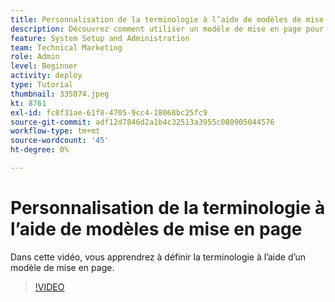 ```yaml
---
title: Personnalisation de la terminologie à l’aide de modèles de mise en page
description: Découvrez comment utiliser un modèle de mise en page pour personnaliser la terminologie affichée dans l’interface utilisateur pour les tâches, les projets et d’autres éléments.
feature: System Setup and Administration
team: Technical Marketing
role: Admin
level: Beginner
activity: deploy
type: Tutorial
thumbnail: 335074.jpeg
kt: 8761
exl-id: fc8f31ae-61f8-4705-9cc4-18068bc25fc9
source-git-commit: adf12d7846d2a1b4c32513a3955c080905044576
workflow-type: tm+mt
source-wordcount: '45'
ht-degree: 0%

---
```


# Personnalisation de la terminologie à l’aide de modèles de mise en page

Dans cette vidéo, vous apprendrez à définir la terminologie à l’aide d’un modèle de mise en page.

>[!VIDEO](https://video.tv.adobe.com/v/335074/?quality=12)
